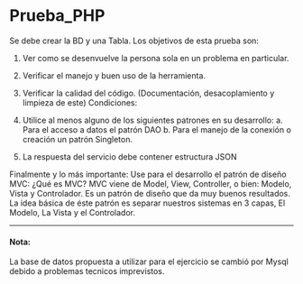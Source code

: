 # Prueba_PHP

Se debe crear la BD y una Tabla.
Los objetivos de esta prueba son:
1. Ver como se desenvuelve la persona sola en un problema en particular.
2. Verificar el manejo y buen uso de la herramienta.
3. Verificar la calidad del código. (Documentación, desacoplamiento y
limpieza de este)
Condiciones:

1. Utilice al menos alguno de los siguientes patrones en su desarrollo:
a. Para el acceso a datos el patrón DAO
b. Para el manejo de la conexión o creación un patrón Singleton.
2. La respuesta del servicio debe contener estructura JSON

Finalmente y lo más importante:
Use para el desarrollo el patrón de diseño MVC:
¿Qué es MVC?
MVC viene de Model, View, Controller, o bien: Modelo, Vista y Controlador. Es
un patrón de diseño que da muy buenos resultados. La idea básica de éste
patrón es separar nuestros sistemas en 3 capas, El Modelo, La Vista y el
Controlador.

---

#### Nota:
La base de datos propuesta a utilizar para el ejercicio se cambió por Mysql debido a problemas tecnicos imprevistos.
